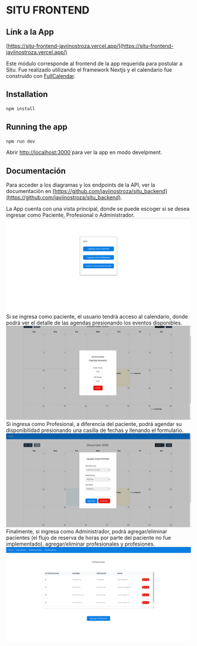 # SITU FRONTEND


## Link a la App

[https://situ-frontend-javiinostroza.vercel.app/](https://situ-frontend-javiinostroza.vercel.app/)

Este módulo corresponde al frontend de la app requerida para postular a Situ. Fue realizado utilizando el framework Nextjs y el calendario fue construido con [FullCalendar](https://fullcalendar.io/).


## Installation

```bash
npm install
```

## Running the app
```bash
npm run dev
```

Abrir [http://localhost:3000](http://localhost:3000) para ver la app en modo develpment.

## Documentación

Para acceder a los diagramas y los endpoints de la API, ver la documentación en [https://github.com/javiinostroza/situ_backend](https://github.com/javiinostroza/situ_backend).

La App cuenta con una vista principal, donde se puede escoger si se desea ingresar como Paciente, Profesional o Administrador.
![home.png](home.png)
Si se ingresa como paciente, el usuario tendrá acceso al calendario, donde podrá ver el detalle de las agendas presionando los eventos disponibles.
![patient.png](patient.png)
Si ingresa como Profesional, a diferencia del paciente, podrá agendar su disponibilidad presionando una casilla de fechas y llenando el formulario.
![professional.png](professional.png)
Finalmente, si ingresa como Administrador, podrá agregar/eliminar pacientes (el flujo de reserva de horas por parte del paciente no fue implementado), agregar/eliminar profesionales y profesiones.
![admin.png](admin.png)





